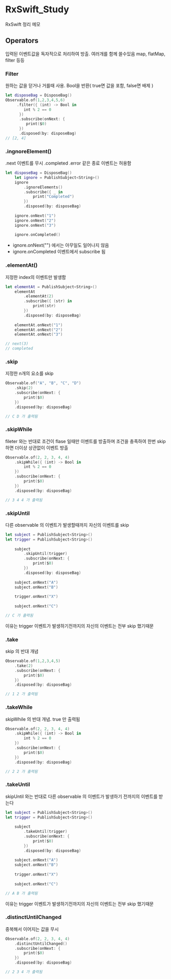 # RxSwift_Study
RxSwift 정리 메모

## Operators
입력된 이벤트값을 독자적으로 처리하여 방출. 여러개를 함께 쓸수있음
map, flatMap, filter 등등

### Filter
원하는 값을 덛거나 거를때 사용. Bool을 반환( true면 값을 포함, false면 배제 )

```swift
let disposeBag = DisposeBag()
Observable.of(1,2,3,4,5,6)
     .filter({ (int) -> Bool in
        int % 2 == 0
      })
      .subscribe(onNext: {
         print($0)
      })
      .disposed(by: disposeBag)
// [2, 4]
```
### .ingnoreElement()
.next 이벤트를 무시 .completed .error 같은 종료 이벤트는 허용함

```swift
let disposeBag = DisposeBag()
    let ignore = PublishSubject<String>()
    ignore
        .ignoreElements()
        .subscribe({ _ in
            print("Completed")
        })
        .disposed(by: disposeBag)
    
    ignore.onNext("1")
    ignore.onNext("2")
    ignore.onNext("3")
    
    ignore.onCompleted()
```
- ignore.onNext("") 에서는 아무일도 일어나지 않음
- ignore.onCompleted 이벤트에서 subscribe 됨

### .elementAt()
지정한 index의 이벤트만 발생함

```swift
let elementAt = PublishSubject<String>()
    elementAt
        .elementAt(2)
        .subscribe({ (str) in
            print(str)
        })
        .disposed(by: disposeBag)
    
    elementAt.onNext("1")
    elementAt.onNext("2")
    elementAt.onNext("3")

// next(3)
// completed
```

### .skip
지정한 n개의 요소를 skip

```swift
Observable.of("A", "B", "C", "D")
    .skip(2)
    .subscribe(onNext: {
        print($0)
    })
    .disposed(by: disposeBag)

// C D 가 출력됨
```

### .skipWhile
fileter 와는 반대로 조건이 flase 일때만 이벤트를 방출하며 조건을 충족하여 한번 skip 하면 더이상 상관없이 이벤트 방출

```swift
Observable.of(2, 2, 3, 4, 4)
    .skipWhile({ (int) -> Bool in
        int % 2 == 0
    })
    .subscribe(onNext: {
        print($0)
    })
    .disposed(by: disposeBag)

// 3 4 4 가 출력됨
```

### .skipUntil
다른 observable 의 이벤트가 발생할때까지 자신의 이벤트를 skip

```swift
let subject = PublishSubject<String>()
let trigger = PublishSubject<String>()
    
    subject
        .skipUntil(trigger)
        .subscribe(onNext: {
            print($0)
        })
        .disposed(by: disposeBag)
    
    subject.onNext("A")
    subject.onNext("B")
    
    trigger.onNext("X")
    
    subject.onNext("C")

// C 가 출력됨
```
이유는 trigger 이벤트가 발생하기전까지의 자신의 이벤트는 전부 skip 했기때문

### .take
skip 의 반대 개념

```swift
Observable.of(1,2,3,4,5)
    .take(2)
    .subscribe(onNext: {
        print($0)
    })
    .disposed(by: disposeBag)

// 1 2 가 출력됨
```

### .takeWhile
skipWhile 의 반대 개념. true 만 출력됨

```swift
Observable.of(2, 2, 3, 4, 4)
    .skipWhile({ (int) -> Bool in
        int % 2 == 0
    })
    .subscribe(onNext: {
        print($0)
    })
    .disposed(by: disposeBag)

// 2 2 가 출력됨
```

### .takeUntil
skipUntil 와는 반대로 다른 observable 의 이벤트가 발생하기 전까지의 이벤트를 받는다

```swift
let subject = PublishSubject<String>()
let trigger = PublishSubject<String>()
    
    subject
        .takeUntil(trigger)
        .subscribe(onNext: {
            print($0)
        })
        .disposed(by: disposeBag)
    
    subject.onNext("A")
    subject.onNext("B")
    
    trigger.onNext("X")
    
    subject.onNext("C")

// A B 가 출력됨
```
이유는 trigger 이벤트가 발생하기전까지의 자신의 이벤트는 전부 skip 했기때문

### .distinctUntilChanged
중복해서 이어지는 값을 무시

```swift
Observable.of(2, 2, 3, 4, 4)
    .distinctUntilChanged()
    .subscribe(onNext: {
        print($0)
    })
    .disposed(by: disposeBag)

// 2 3 4 가 출력됨
```
